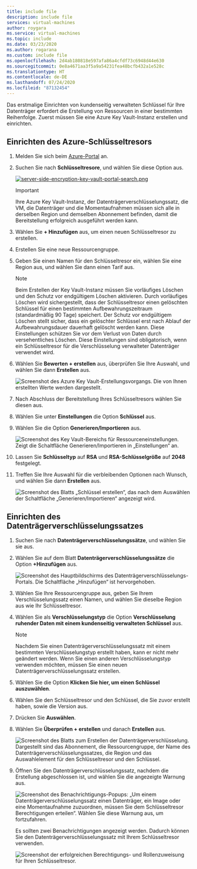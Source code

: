 ```yaml
---
title: include file
description: include file
services: virtual-machines
author: roygara
ms.service: virtual-machines
ms.topic: include
ms.date: 03/23/2020
ms.author: rogarana
ms.custom: include file
ms.openlocfilehash: 2d4ab180818e597afa86a4cfdf73c6948d44e630
ms.sourcegitcommit: 0e8a4671aa3f5a9a54231fea48bcfb432a1e528c
ms.translationtype: HT
ms.contentlocale: de-DE
ms.lasthandoff: 07/24/2020
ms.locfileid: "87132454"
---
```

Das erstmalige Einrichten von kundenseitig verwalteten Schlüssel für Ihre Datenträger erfordert die Erstellung von Ressourcen in einer bestimmten Reihenfolge. Zuerst müssen Sie eine Azure Key Vault-Instanz erstellen und einrichten.

## <a name="set-up-your-azure-key-vault"></a>Einrichten des Azure-Schlüsseltresors

1. Melden Sie sich beim [Azure-Portal](https://aka.ms/diskencryptionupdates) an.
1. Suchen Sie nach **Schlüsseltresore**, und wählen Sie diese Option aus.

    [ ![server-side-encryption-key-vault-portal-search.png](media/virtual-machines-disk-encryption-portal/server-side-encryption-key-vault-portal-search.png)](media/virtual-machines-disk-encryption-portal/sever-side-encryption-key-vault-portal-search-expanded.png#lightbox)

    > [!IMPORTANT]
    > Ihre Azure Key Vault-Instanz, der Datenträgerverschlüsselungssatz, die VM, die Datenträger und die Momentaufnahmen müssen sich alle in derselben Region und demselben Abonnement befinden, damit die Bereitstellung erfolgreich ausgeführt werden kann.

1. Wählen Sie **+ Hinzufügen** aus, um einen neuen Schlüsseltresor zu erstellen.
1. Erstellen Sie eine neue Ressourcengruppe.
1. Geben Sie einen Namen für den Schlüsseltresor ein, wählen Sie eine Region aus, und wählen Sie dann einen Tarif aus.

    > [!NOTE]
    > Beim Erstellen der Key Vault-Instanz müssen Sie vorläufiges Löschen und den Schutz vor endgültigem Löschen aktivieren. Durch vorläufiges Löschen wird sichergestellt, dass der Schlüsseltresor einen gelöschten Schlüssel für einen bestimmten Aufbewahrungszeitraum (standardmäßig 90 Tage) speichert. Der Schutz vor endgültigem Löschen stellt sicher, dass ein gelöschter Schlüssel erst nach Ablauf der Aufbewahrungsdauer dauerhaft gelöscht werden kann. Diese Einstellungen schützen Sie vor dem Verlust von Daten durch versehentliches Löschen. Diese Einstellungen sind obligatorisch, wenn ein Schlüsseltresor für die Verschlüsselung verwalteter Datenträger verwendet wird.

1. Wählen Sie **Bewerten + erstellen** aus, überprüfen Sie Ihre Auswahl, und wählen Sie dann **Erstellen** aus.

    ![Screenshot des Azure Key Vault-Erstellungsvorgangs. Die von Ihnen erstellten Werte werden dargestellt.](media/virtual-machines-disk-encryption-portal/server-side-encryption-create-a-key-vault.png)

1. Nach Abschluss der Bereitstellung Ihres Schlüsseltresors wählen Sie diesen aus.
1. Wählen Sie unter **Einstellungen** die Option **Schlüssel** aus.
1. Wählen Sie die Option **Generieren/Importieren** aus.

    ![Screenshot des Key Vault-Bereichs für Ressourceneinstellungen. Zeigt die Schaltfläche Generieren/Importieren in „Einstellungen“ an.](media/virtual-machines-disk-encryption-portal/sever-side-encryption-key-vault-generate-settings.png)

1. Lassen Sie **Schlüsseltyp** auf **RSA** und **RSA-Schlüsselgröße** auf **2048** festgelegt.
1. Treffen Sie Ihre Auswahl für die verbleibenden Optionen nach Wunsch, und wählen Sie dann **Erstellen** aus.

    ![Screenshot des Blatts „Schlüssel erstellen“, das nach dem Auswählen der Schaltfläche „Generieren/Importieren“ angezeigt wird.](media/virtual-machines-disk-encryption-portal/server-side-encryption-create-a-key-generate.png)

## <a name="set-up-your-disk-encryption-set"></a>Einrichten des Datenträgerverschlüsselungssatzes

1. Suchen Sie nach **Datenträgerverschlüsselungssätze**, und wählen Sie sie aus.
1. Wählen Sie auf dem Blatt **Datenträgerverschlüsselungssätze** die Option **+Hinzufügen** aus.

    ![Screenshot des Hauptbildschirms des Datenträgerverschlüsselungs-Portals. Die Schaltfläche „Hinzufügen“ ist hervorgehoben.](media/virtual-machines-disk-encryption-portal/sever-side-encryption-create-disk-encryption-set.png)

1. Wählen Sie Ihre Ressourcengruppe aus, geben Sie Ihrem Verschlüsselungssatz einen Namen, und wählen Sie dieselbe Region aus wie Ihr Schlüsseltresor.
1. Wählen Sie als **Verschlüsselungstyp** die Option **Verschlüsselung ruhender Daten mit einem kundenseitig verwalteten Schlüssel** aus.

    > [!NOTE]
    > Nachdem Sie einen Datenträgerverschlüsselungssatz mit einem bestimmten Verschlüsselungstyp erstellt haben, kann er nicht mehr geändert werden. Wenn Sie einen anderen Verschlüsselungstyp verwenden möchten, müssen Sie einen neuen Datenträgerverschlüsselungssatz erstellen.

1. Wählen Sie die Option **Klicken Sie hier, um einen Schlüssel auszuwählen**.
1. Wählen Sie den Schlüsseltresor und den Schlüssel, die Sie zuvor erstellt haben, sowie die Version aus.
1. Drücken Sie **Auswählen**.
1. Wählen Sie **Überprüfen + erstellen** und danach **Erstellen** aus.

    ![Screenshot des Blatts zum Erstellen der Datenträgerverschlüsselung. Dargestellt sind das Abonnement, die Ressourcengruppe, der Name des Datenträgerverschlüsselungssatzes, die Region und das Auswahlelement für den Schlüsseltresor und den Schlüssel.](media/virtual-machines-disk-encryption-portal/server-side-encryption-disk-set-blade.png)

1. Öffnen Sie den Datenträgerverschlüsselungssatz, nachdem die Erstellung abgeschlossen ist, und wählen Sie die angezeigte Warnung aus.

    ![Screenshot des Benachrichtigungs-Popups: „Um einem Datenträgerverschlüsselungssatz einen Datenträger, ein Image oder eine Momentaufnahme zuzuordnen, müssen Sie dem Schlüsseltresor Berechtigungen erteilen“. Wählen Sie diese Warnung aus, um fortzufahren.](media/virtual-machines-disk-encryption-portal/server-side-encryption-disk-encryption-set-alert-fix.png)

    Es sollten zwei Benachrichtigungen angezeigt werden. Dadurch können Sie den Datenträgerverschlüsselungssatz mit Ihrem Schlüsseltresor verwenden.

    ![Screenshot der erfolgreichen Berechtigungs- und Rollenzuweisung für Ihren Schlüsseltresor.](media/virtual-machines-disk-encryption-portal/disk-encryption-notification-success.png)